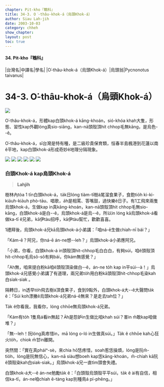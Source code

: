 ```yaml
---
chapter: Pit-kho『鵯科』
title: 34-3. O͘-thâu-khok-á（烏頭Khok-á）
author: Siau Lah-jih
date: 2003-10-03
category: chheh
show_chapter: 
layout: post
toc: true
---
```


#### 34. Pit-kho『鵯科』


|台灣名|中譯名|學名|
|O͘-thâu-khok-á（烏頭Khok-á）|烏頭翁|Pycnonotus taivanus|

# 34-3. O͘-thâu-khok-á（烏頭Khok-á）

![](../too5/34/34-3-5.O͘-thâu-khok-á.jpg)


O͘-thâu-khok-á，形體kap白頭khok-á kāng-khoán，sió-khóa khah大隻，形態、習性kap外觀lóng真sio-siāng，kan-nā頭殼頂hit chhop毛無kāng，是烏色--ê。

O͘-thâu-khok-á，sī台灣是特有種，是二級珍貴保育類，恒春半島楓港到花蓮以南ê平地，kap白頭khok-á形成奇妙ê地理分隔現象。


![](../too5/34/34-3-4.O͘-thâu-khok-á.jpg)
![](../too5/34/34-3-1.O͘-thâu-khok-á.jpg)
![](../too5/34/34-3-2.O͘-thâu-khok-á.jpg)
![](../too5/34/34-3-3.O͘-thâu-khok-á.jpg)
![](../too5/34/34-3-6.O͘-thâu-khok-á.jpg)
![](../too5/34/34-3-7.O͘-thâu-khok-á.jpg)


### **白頭Khok-á kap烏頭Khok-á**
>**Lahjih**

樹林內tòa 1 tīn白頭khok-á，ta̍k日lóng tiàm-tī樹á尾溜食果子，食飽tio̍h ki-ki-kia̍uh-kia̍uh phò-tāu、唱歌，a̍h是相罵、答嘴鼓，過快樂ê日子。有1工飛來兩隻烏頭khok-á，生做kap in真kāng-khoán，kan-nā頭殼頂hit chhop毛無sio-kāng，白頭khok-á是白--ê，烏頭khok-á是烏--ê，所以in lóng kā烏頭khok-á看做ka-tī ê兄弟，kā伊tàu招呼，kā伊tàu幫忙，歡歡喜喜。

1禮拜後，烏頭khok-á兄kā烏頭khok-á小弟講：「咱ná-ē生做chiah-nī bái？」

「Kám-ē？阿兄，你ná-ē án-ne想--leh？」烏頭khok-á小弟應阿兄。
 
「小弟，你看，白頭khok-á in頭殼頂hit-chhop毛白白白，有夠súi，咱ê頭殼頂hit-chhop毛烏sô-sô有夠bái，你kám無感覺？」 

「Ah無，咱來提白粉kā咱ê頭殼頂染做白--ê，án-ne to̍h kap in平súi--à！」烏頭khok-á兄感覺小弟講了有道理，兩兄弟to̍h用白粉kā頭殼頂hit-chhop毛染kah白siak-siak 。

隔轉日，in透早to̍h飛去樹á頂食果子，食到9點外，白頭khok-á大--ê大聲問ta̍k ê：「Súi koh漂撇ê烏頭khok-á兄弟ná-ē無來？是走去tah位？」

Ta̍k ê你看我，我看你，lóng chhōe無烏頭khok-á兄弟。 

「Kám有to̍h 1隻鳥á看in無起？A̍h是怨妒in生做比咱khah súi？害in m̄敢kap咱做堆？」

「無--leh！阮lóng真疼惜in，mā lóng o-ló in生做真súi。」Ta̍k ê chhōe kah心狂火to̍h，chiok m̄甘in離開。

突然間：「實在真pháiⁿ-sè，來chia hō͘恁疼惜，soah惹恁操煩，lóng是阮m̄-tio̍h，lóng是阮無信心，kan-nā siàu想boeh kap恁kāng-khoán，m̄-chiah kā阮ê頭殼染kah白siak-siak。」烏頭khok-á兄一直tìm頭會失禮。 

白頭khok-á大--ê án-ne勉勵ta̍k ê：「白頭殼烏頭殼平平súi，ta̍k ê ài有自信，相信ka-tī，án-ne咱chiah ē-tàng kap別種鳥á pí-phēng。」

